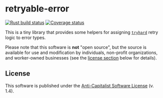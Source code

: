 # retryable-error

[![Rust build status](https://img.shields.io/github/actions/workflow/status/travisbrown/retryable-error/ci.yaml?branch=main)](https://github.com/travisbrown/retryable-error/actions)
[![Coverage status](https://img.shields.io/codecov/c/github/travisbrown/retryable-error/main.svg)](https://codecov.io/github/travisbrown/retryable-error)

This is a tiny library that provides some helpers for assigning [`tryhard`][tryhard] retry logic to error types.

Please note that this software is **not** "open source",
but the source is available for use and modification by individuals, non-profit organizations, and worker-owned businesses
(see the [license section](#license) below for details).

## License

This software is published under the [Anti-Capitalist Software License][acsl] (v. 1.4).

[acsl]: https://anticapitalist.software/
[tryhard]: https://github.com/EmbarkStudios/tryhard
